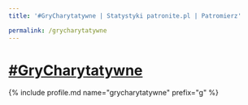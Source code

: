 ```yaml
---
title: '#GryCharytatywne | Statystyki patronite.pl | Patromierz'

permalink: /grycharytatywne
---
```


# [#GryCharytatywne](https://patronite.pl/grycharytatywne)

{% include profile.md name="grycharytatywne" prefix="g" %}
